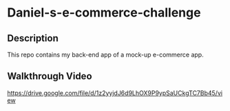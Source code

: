 # Daniel-s-e-commerce-challenge

## Description

This repo contains my back-end app of a mock-up e-commerce app.

## Walkthrough Video

https://drive.google.com/file/d/1z2yyjdJ6d9LhOX9P9ypSaUCkgTC7Bb45/view
